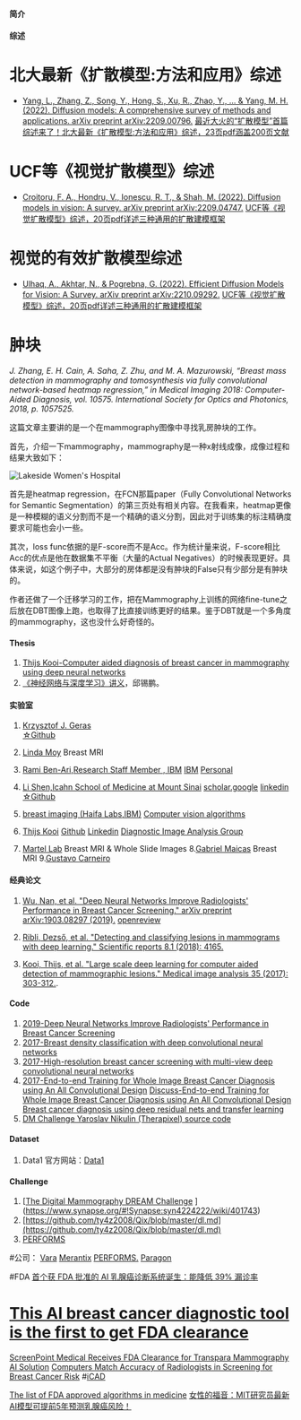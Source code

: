 #### 简介

#### 综述

# 北大最新《扩散模型:方法和应用》综述
* [Yang, L., Zhang, Z., Song, Y., Hong, S., Xu, R., Zhao, Y., ... & Yang, M. H. (2022). Diffusion models: A comprehensive survey of methods and applications. arXiv preprint arXiv:2209.00796.](https://arxiv.org/abs/2209.00796)
[最近大火的“扩散模型”首篇综述来了！北大最新《扩散模型:方法和应用》综述，23页pdf涵盖200页文献](https://zhuanlan.zhihu.com/p/562029290)

# UCF等《视觉扩散模型》综述
* [Croitoru, F. A., Hondru, V., Ionescu, R. T., & Shah, M. (2022). Diffusion models in vision: A survey. arXiv preprint arXiv:2209.04747.](https://arxiv.org/abs/2209.04747)
[UCF等《视觉扩散模型》综述，20页pdf详述三种通用的扩散建模框架](https://zhuanlan.zhihu.com/p/564358628)

# 视觉的有效扩散模型综述
* [Ulhaq, A., Akhtar, N., & Pogrebna, G. (2022). Efficient Diffusion Models for Vision: A Survey. arXiv preprint arXiv:2210.09292.](https://arxiv.org/abs/2210.09292)
[UCF等《视觉扩散模型》综述，20页pdf详述三种通用的扩散建模框架](https://zhuanlan.zhihu.com/p/564358628)


# 肿块
*J. Zhang, E. H. Cain, A. Saha, Z. Zhu, and M. A. Mazurowski, “Breast mass detection in mammography and tomosynthesis via fully convolutional network-based heatmap regression,” in Medical Imaging 2018: Computer-Aided Diagnosis, vol. 10575\. International Society for Optics and Photonics, 2018, p. 1057525.*

这篇文章主要讲的是一个在mammography图像中寻找乳房肿块的工作。

首先，介绍一下mammography，mammography是一种x射线成像，成像过程和结果大致如下：

![Lakeside Women&#39;s Hospital](https://upload-images.jianshu.io/upload_images/1496926-4b052b38465f6c35.jpg?imageMogr2/auto-orient/strip%7CimageView2/2/w/1240)



首先是heatmap regression，在FCN那篇paper（Fully Convolutional Networks for Semantic Segmentation）的第三页处有相关内容。在我看来，heatmap更像是一种模糊的语义分割而不是一个精确的语义分割，因此对于训练集的标注精确度要求可能也会小一些。

其次，loss func依据的是F-score而不是Acc。作为统计量来说，F-score相比Acc的优点是他在数据集不平衡（大量的Actual Negatives）的时候表现更好。具体来说，如这个例子中，大部分的房体都是没有肿块的False只有少部分是有肿块的。

作者还做了一个迁移学习的工作，把在Mammography上训练的网络fine-tune之后放在DBT图像上跑，也取得了比直接训练更好的结果。鉴于DBT就是一个多角度的mammography，这也没什么好奇怪的。





#### Thesis

1.  [Thijs Kooi-Computer aided diagnosis of breast cancer in mammography using deep neural networks](http://www.diagnijmegen.nl/index.php/Publication?bibkey=Kooi18)
2.  [《神经网络与深度学习》讲义](http://vdisk.weibo.com/s/ayG13we2ltDAT)，邱锡鹏。

#### 实验室

1.  [Krzysztof J. Geras](https://cs.nyu.edu/~kgeras/)     
 [ ☆Github](https://github.com/nyukat)

2. [Linda Moy](https://nyulangone.org/doctors/1922064559/linda-moy) Breast MRI 
3.  [Rami Ben-Ari,Research Staff Member , IBM](http://benarirami.com/)
[IBM](https://researcher.watson.ibm.com/researcher/view_person_pubs.php?person=il-RAMIB&t=1)
[Personal](https://www.cs.bgu.ac.il/~rba/)

4.  [Li Shen,Icahn School of Medicine at Mount Sinai](http://labs.neuroscience.mssm.edu/project/shen-lab/)
[scholar.google](https://scholar.google.com/citations?user=3QhdnTYAAAAJ)
[linkedin](https://www.linkedin.com/in/lshen/)
 [ ☆Github](https://github.com/lishen)
5.  [breast imaging (Haifa Labs,IBM)](https://www.research.ibm.com/haifa/dept/imt/mia_research.shtml#Approach)
[Computer vision algorithms](https://www.research.ibm.com/haifa/dept/imt/mia_research.shtml)

6. [Thijs Kooi](http://www.thijskooi.com/index.php)
[Github](https://github.com/thijskooi)
[Linkedin](https://de.linkedin.com/in/thijs-kooi-0a72b126)
[Diagnostic Image Analysis Group](http://www.diagnijmegen.nl/index.php/Home)
7. [Martel Lab](http://martellab.com/research/computer-aided-diagnosis-for-mri-screening-of-the-breast-in-high-risk-women/) Breast MRI & Whole Slide Images
8.[Gabriel Maicas](https://cs.adelaide.edu.au/~gabriel/) Breast MRI
9.[Gustavo Carneiro](https://cs.adelaide.edu.au/~carneiro/)



#### 经典论文

1.  [Wu, Nan, et al. "Deep Neural Networks Improve Radiologists' Performance in Breast Cancer Screening." arXiv preprint arXiv:1903.08297 (2019).](https://openreview.net/pdf?id=SkxYez76FE)
[openreview](https://openreview.net/forum?id=SkxYez76FE&noteId=SkxYez76FE)
2. [Ribli, Dezső, et al. "Detecting and classifying lesions in mammograms with deep learning." Scientific reports 8.1 (2018): 4165.](https://www.nature.com/articles/s41598-018-22437-z)

4.  [Kooi, Thijs, et al. "Large scale deep learning for computer aided detection of mammographic lesions." Medical image analysis 35 (2017): 303-312.](https://www.researchgate.net/profile/Geert_Litjens/publication/305825605_Large_Scale_Deep_Learning_for_Computer_Aided_Detection_of_Mammographic_Lesions/links/5ad850bcaca272fdaf803805/Large-Scale-Deep-Learning-for-Computer-Aided-Detection-of-Mammographic-Lesions.pdf).


#### Code

1.  [2019-Deep Neural Networks Improve Radiologists' Performance in Breast Cancer Screening](https://github.com/nyukat/breast_cancer_classifier)
2.  [2017-Breast density classification with deep convolutional neural networks](https://github.com/nyukat/breast_density_classifier)
3.  [2017-High-resolution breast cancer screening with multi-view deep convolutional neural networks](https://github.com/nyukat/BIRADS_classifier)
4. [2017-End-to-end Training for Whole Image Breast Cancer Diagnosis using An All Convolutional Design](https://github.com/lishen/end2end-all-conv)
[Discuss-End-to-end Training for Whole Image Breast Cancer Diagnosis using An All Convolutional Design](https://www.synapse.org/#!Synapse:syn4224222/discussion/threadId=2694)
[Breast cancer diagnosis using deep residual nets and transfer learning](https://www.synapse.org/#!Synapse:syn9773182/wiki/)
5. [DM Challenge Yaroslav Nikulin (Therapixel) source code](https://www.synapse.org/#!Synapse:syn9819697)

#### Dataset

1.  Data1
    官方网站：[Data1](https://www.tensorflow.org/) 
    


#### Challenge

1.  [[The Digital Mammography DREAM Challenge](https://www.synapse.org/#!Synapse:syn4224222)
](https://www.synapse.org/#!Synapse:syn4224222/wiki/401743)
2.  [https://github.com/ty4z2008/Qix/blob/master/dl.md](https://github.com/ty4z2008/Qix/blob/master/dl.md)
3. [PERFORMS](https://performs.grand-challenge.org/Home/)

#公司：
[Vara](https://www.varahealthcare.com/)
[Merantix](https://www.merantix.com/)
[ PERFORMS.](https://performs.international/)
[Paragon](https://paragonbiosci.com/)



#FDA
[首个获 FDA 批准的 AI 乳腺癌诊断系统诞生：能降低 39% 漏诊率](https://mp.weixin.qq.com/s?__biz=MzI4MjA2MjY1Ng==&mid=2652842167&idx=2&sn=6d3c7bfa7beae79634f7f1f7e04037b6&chksm=f0743298c703bb8e5e981e5504e9a1f564f4a141eb239e332b4560f7861d522742e4c00ad14a&mpshare=1&scene=1&srcid=0724UgTTLrbOFvvkaS8HGMQN&sharer_sharetime=1564046829212&sharer_shareid=095144b48b933ab9e542b3bc79a838bf&key=a5cc6adf06aaa96ab331c5fdaa7a574a6853dcb112bd1f8601e338af12f2662ac02f26c4b232b108e0dfc3a14ce0bb7206c3b5527279cebc3ef09787d2748f514c825a24edc3d853af6297947c45e04e&ascene=1&uin=MjkyNDEyNTQyNg%3D%3D&devicetype=Windows+10&version=62060833&lang=en&pass_ticket=EqPiE3rZMOgpiY7AArJzP5ZvkLWB%2Fr6Lv425iQx9x07YlmpXKiYQ0%2B60cj12%2Foh0)
# [This AI breast cancer diagnostic tool is the first to get FDA clearance](https://www.fastcompany.com/90377791/quantx-is-first-ai-breast-cancer-diagnostic-tool-cleared-by-fda "This AI breast cancer diagnostic tool is the first to get FDA clearance")

[ScreenPoint Medical Receives FDA Clearance for Transpara Mammography AI Solution](https://www.itnonline.com/content/screenpoint-medical-receives-fda-clearance-transpara-mammography-ai-solution)
[Computers Match Accuracy of Radiologists in Screening for Breast Cancer Risk](https://spectrum.ieee.org/the-human-os/robotics/artificial-intelligence/computers-match-human-accuracy-in-screening-for-breast-cancer-risk)
#[iCAD](https://www.icadmed.com/index.html)

[The list of FDA approved algorithms in medicine](https://medicalfuturist.com/fda-approvals-for-algorithms-in-medicine)
[女性的福音：MIT研究员最新AI模型可提前5年预测乳腺癌风险！](https://mp.weixin.qq.com/s?__biz=MzAxMzc2NDAxOQ==&mid=2650372443&idx=1&sn=5d5d3a37d18ba4b1e344bbc3a5c53a1c&chksm=83904d87b4e7c491c47d346cdb715b99ed00a0a2431a1705a1bee23ba825a3015350ade6eb25&mpshare=1&scene=1&srcid=&key=311d683e94e8e056ca304b486866b26e214cc42d476eb1609f4c00f7951e2a58a136ad99c5d167997bb2dcce5dd6667e9b6ac52624d76c72f943000515298a45e6ac7c4e96c516e9ed6507cedf905634&ascene=1&uin=MjkyNDEyNTQyNg%3D%3D&devicetype=Windows+10&version=62060739&lang=en&pass_ticket=4HZyq8j%2BW0EGQZeV%2BnJEB9Mt1xlCQ8wzEWzzU%2BGjCovfTT3QE2D9YSCnsS3aqJWn)
